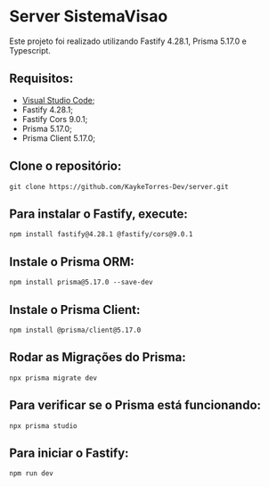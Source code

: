 # Server SistemaVisao

Este projeto foi realizado utilizando Fastify 4.28.1, Prisma 5.17.0 e Typescript.

## Requisitos:
* <a href="https://code.visualstudio.com/">Visual Studio Code</a>;
* <a>Fastify 4.28.1</a>;
* <a>Fastify Cors 9.0.1</a>;
* <a>Prisma 5.17.0</a>;
* <a>Prisma Client 5.17.0</a>;

## Clone o repositório:
 ```
git clone https://github.com/KaykeTorres-Dev/server.git
```

## Para instalar o Fastify, execute:
```
npm install fastify@4.28.1 @fastify/cors@9.0.1
```

## Instale o Prisma ORM:
```
npm install prisma@5.17.0 --save-dev
```

## Instale o Prisma Client:
```
npm install @prisma/client@5.17.0
```

## Rodar as Migrações do Prisma:
```
npx prisma migrate dev
```

## Para verificar se o Prisma está funcionando:
```
npx prisma studio
```

## Para iniciar o Fastify:
```
npm run dev
```


